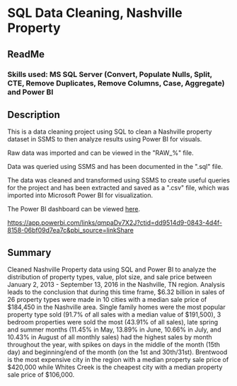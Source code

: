 # SQL Data Cleaning, Nashville Property 
## ReadMe
### Skills used: MS SQL Server (Convert, Populate Nulls, Split, CTE, Remove Duplicates, Remove Columns, Case, Aggregate) and Power BI 

## Description

This is a data cleaning project using SQL to clean a Nashville property dataset in SSMS to then analyze results using Power BI for visuals.

Raw data was imported and can be viewed in the "RAW_%" file.

Data was queried using SSMS and has been documented in the ".sql" file.

The data was cleaned and transformed using SSMS to create useful queries for the project and has been extracted and saved as a ".csv" file, which was imported into Microsoft Power BI for visualization.

The Power BI dashboard can be viewed [here](https://app.powerbi.com/reportEmbed?reportId=ba83fa40-10c0-4e3f-afd3-dc4497417b83&autoAuth=true&ctid=dd9514d9-0843-4d4f-8158-06bf09d7ea7c).

https://app.powerbi.com/links/qmpaDv7X2J?ctid=dd9514d9-0843-4d4f-8158-06bf09d7ea7c&pbi_source=linkShare

## Summary

Cleaned Nashville Property data using SQL and Power BI to analyze the distribution of property types, value, plot size, and sale price between January 2, 2013 - September 13, 2016 in the Nashville, TN region. Analysis leads to the conclusion that during this time frame, $6.32 billion in sales of 26 property types were made in 10 cities with a median sale price of $184,450 in the Nashville area. Single family homes were the most popular property type sold (91.7% of all sales with a median value of $191,500), 3 bedroom properties were sold the most (43.91% of all sales), late spring and summer months (11.45% in May, 13.89% in June, 10.66% in July, and 10.43% in August of all monthly sales) had the highest sales by month throughout the year, with spikes on days in the middle of the month (15th day) and beginning/end of the month (on the 1st and 30th/31st). Brentwood is the most expensive city in the region with a median property sale price of $420,000 while Whites Creek is the cheapest city with a median property sale price of $106,000.
